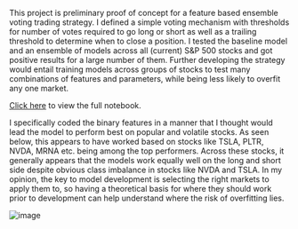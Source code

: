 This project is preliminary proof of concept for a feature based ensemble voting trading strategy. I defined a simple voting mechanism with thresholds for number of votes required to go long or short as well as a trailing threshold to determine when to close a position. I tested the baseline model and an ensemble of models across all (current) S&P 500 stocks and got positive results for a large number of them. Further developing the strategy would entail training models across groups of stocks to test many combinations of features and parameters, while being less likely to overfit any one market. 

[Click here](https://github.com/billyfrog8/Ensemble/blob/main/Ensemble.ipynb) to view the full notebook.

I specifically coded the binary features in a manner that I thought would lead the model to perform best on popular and volatile stocks. As seen below, this appears to have worked based on stocks like TSLA, PLTR, NVDA, MRNA etc. being among the top performers. Across these stocks, it generally appears that the models work equally well on the long and short side despite obvious class imbalance in stocks like NVDA and TSLA. In my opinion, the key to model development is selecting the right markets to apply them to, so having a theoretical basis for where they should work prior to development can help understand where the risk of overfitting lies.

![image](https://github.com/user-attachments/assets/1bd4928f-44ef-4c35-a08a-be547359b91c)
